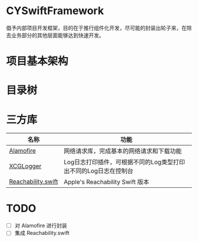 # CYSwiftFramework
倡予内部项目开发框架，目的在于推行组件化开发，尽可能的封装出轮子来，在除去业务部分的其他层面能够达到快速开发。

# 项目基本架构

# 目录树

# 三方库
|  名称                                                                    | 功能                                                    |
| ---------------------------------------------------------------------   | ----------------------------------------------------    |
| [Alamofire](https://github.com/Alamofire/Alamofire)                     | 网络请求库，完成基本的网络请求和下载功能                      |
| [XCGLogger](https://github.com/DaveWoodCom/XCGLogger)                   | Log日志打印插件，可根据不同的Log类型打印出不同的Log日志在控制台  |
| [Reachability.swift](https://github.com/ashleymills/Reachability.swift) | Apple's Reachability Swift 版本                         |

# TODO
- [ ] 对 Alamofire 进行封装
- [ ] 集成 Reachability.swift
